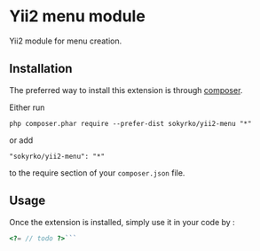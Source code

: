 Yii2 menu module
================
Yii2 module for menu creation.

Installation
------------

The preferred way to install this extension is through [composer](http://getcomposer.org/download/).

Either run

```
php composer.phar require --prefer-dist sokyrko/yii2-menu "*"
```

or add

```
"sokyrko/yii2-menu": "*"
```

to the require section of your `composer.json` file.


Usage
-----

Once the extension is installed, simply use it in your code by  :

```php
<?= // todo ?>```
